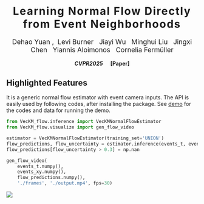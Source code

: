 <h1 align='center' style="text-align:center; font-weight:bold; font-size:2.0em;letter-spacing:2.0px;"> Learning Normal Flow Directly from Event Neighborhoods </h1>

<p align='center' style="text-align:center;font-size:1.25em;">
    <a href="https://www.cs.umd.edu/~dhyuan" target="_blank" style="text-decoration: none;">Dehao Yuan</a>&nbsp;,&nbsp;
    <a href="http://users.umiacs.umd.edu/~yiannis/" target="_blank" style="text-decoration: none;">Levi Burner</a>&nbsp;&nbsp;
    <a href="http://users.umiacs.umd.edu/~yiannis/" target="_blank" style="text-decoration: none;">Jiayi Wu</a>&nbsp;&nbsp;
    <a href="http://users.umiacs.umd.edu/~yiannis/" target="_blank" style="text-decoration: none;">Minghui Liu</a>&nbsp;&nbsp;
    <a href="http://users.umiacs.umd.edu/~yiannis/" target="_blank" style="text-decoration: none;">Jingxi Chen</a>&nbsp;&nbsp;
    <a href="http://users.umiacs.umd.edu/~yiannis/" target="_blank" style="text-decoration: none;">Yiannis Aloimonos</a>&nbsp;&nbsp;
    <a href="http://users.umiacs.umd.edu/~fer/" target="_blank" style="text-decoration: none;">Cornelia Fermüller</a>
</p>

<p align='center';>
<b>
<em>CVPR2025</em> &nbsp&nbsp&nbsp&nbsp <a href="http://arxiv.org/abs/2404.01568" target="_blank" style="text-decoration: none;">[Paper]</a>
</b>
</p>

## Highlighted Features
It is a generic normal flow estimator with event camera inputs. The API is easily used by following codes, after installing the package. See [demo](./demo/) for the codes and data for running the demo.
``` python
from VecKM_flow.inference import VecKMNormalFlowEstimator
from VecKM_flow.visualize import gen_flow_video

estimator = VecKMNormalFlowEstimator(training_set='UNION')
flow_predictions, flow_uncertainty = estimator.inference(events_t, events_xy)
flow_predictions[flow_uncertainty > 0.3] = np.nan

gen_flow_video(
    events_t.numpy(), 
    events_xy.numpy(), 
    flow_predictions.numpy(), 
    './frames', './output.mp4', fps=30)
```

![](assets/demo.gif)